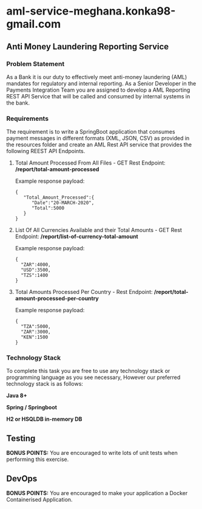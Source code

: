 # aml-service-meghana.konka98-gmail.com

## Anti Money Laundering Reporting Service

### Problem Statement

As a Bank it is our duty to effectively meet anti-money laundering (AML) mandates for regulatory 
and internal reporting. As a Senior Developer in the Payments Integration Team you are assigned to develop a 
AML Reporting REST API Service that will be called and consumed by internal systems in the bank.

### Requirements
The requirement is to write a SpringBoot application that consumes payment messages in different formats (XML, JSON, CSV) as provided in the resources folder and create an AML Rest API service that provides the following REEST API Endpoints. 

1. Total Amount Processed From All Files - GET Rest Endpoint: **/report/total-amount-processed**

    Example response payload:
    ```
    {
       "Total_Amount_Processed":{
          "Date":"20-MARCH-2020",
          "Total":5000
       }
    }
    ```  


2. List Of All Currencies Available and their  Total Amounts - GET Rest Endpoint: **/report/list-of-currency-total-amount**

    Example response payload:
    ```
    {
      "ZAR":4000,
      "USD":3500,
      "TZS":1400
    }
   ```  

3. Total Amounts Processed Per Country - Rest Endpoint: **/report/total-amount-processed-per-country**

    Example response payload:
    ```
    {
      "TZA":5000,
      "ZAR":3000,
      "KEN":1500
    }
    ```
    

### Technology Stack

To complete this task you are free to use any technology stack or programming language as you see necessary, 
However our preferred technology stack is as follows:

**Java 8+**

**Spring / Springboot**
 
**H2 or HSQLDB in-memory DB**


## Testing

**BONUS POINTS:** You are encouraged to write lots of unit tests when performing this exercise.

## DevOps

**BONUS POINTS:** You are encouraged to make your application a Docker Containerised Application.


